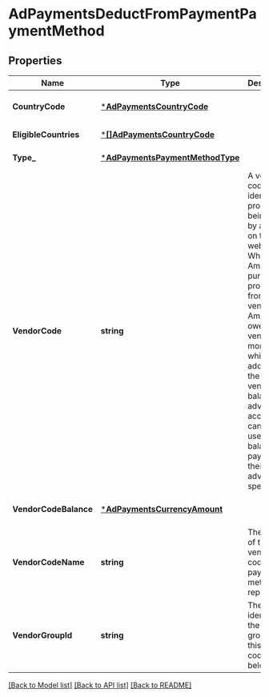 # AdPaymentsDeductFromPaymentPaymentMethod

## Properties
Name | Type | Description | Notes
------------ | ------------- | ------------- | -------------
**CountryCode** | [***AdPaymentsCountryCode**](AdPaymentsCountryCode.md) |  | [optional] [default to null]
**EligibleCountries** | [***[]AdPaymentsCountryCode**](array.md) |  | [default to null]
**Type_** | [***AdPaymentsPaymentMethodType**](AdPaymentsPaymentMethodType.md) |  | [default to null]
**VendorCode** | **string** | A vendor code identifies a product being sold by a vendor on the retail website. When Amazon purchases products from a vendor, Amazon owes the vendor money which gets added to the vendor&#x27;&#x27;s balance. An advertising account can then use this balance to pay for their advertising spends. | [default to null]
**VendorCodeBalance** | [***AdPaymentsCurrencyAmount**](AdPaymentsCurrencyAmount.md) |  | [optional] [default to null]
**VendorCodeName** | **string** | The name of the vendor code this payment method represents. | [default to null]
**VendorGroupId** | **string** | The identifier of the vendor group that this vendor code belongs to. | [optional] [default to null]

[[Back to Model list]](../README.md#documentation-for-models) [[Back to API list]](../README.md#documentation-for-api-endpoints) [[Back to README]](../README.md)

